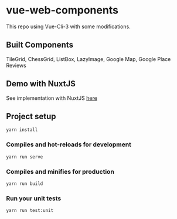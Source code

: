 # vue-web-components

This repo using Vue-Cli-3 with some modifications.

## Built Components

TileGrid, ChessGrid, ListBox, LazyImage, Google Map, Google Place Reviews

## Demo with NuxtJS

See implementation with NuxtJS [here](https://github.com/janumedia/nuxt-web-template)

## Project setup
```
yarn install
```

### Compiles and hot-reloads for development
```
yarn run serve
```

### Compiles and minifies for production
```
yarn run build
```

### Run your unit tests
```
yarn run test:unit
```
